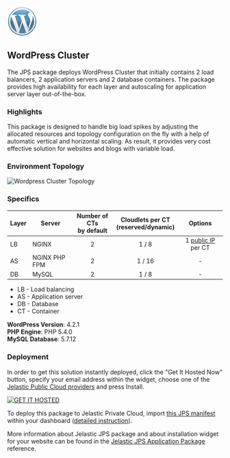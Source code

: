 [![Wordpress](../images/wp.png)](../wordpress-cluster)
## WordPress Cluster

The JPS package deploys WordPress Cluster that initially contains 2 load balancers, 2 application servers and 2 database containers. The package provides high availability for each layer and autoscaling for application server layer out-of-the-box.

### Highlights
This package is designed to handle big load spikes by adjusting the allocated resources and topology configuration on the fly with a help of automatic vertical and horizontal scaling. As result, it provides very cost effective solution for websites and blogs with variable load.

### Environment Topology

![Wordpress Cluster Topology](https://docs.google.com/drawings/d/11pvt6b_5t8Vscqruzl3KRhp8u883TKEwUFio8UrDDGk/pub?w=623&h=401)

### Specifics

Layer                |     Server    | Number of CTs <br/> by default | Cloudlets per CT <br/> (reserved/dynamic) | Options
-------------------- | --------------| :----------------------------: | :---------------------------------------: | :-----:
LB                   |  NGINX        |       2                        |           1 / 8                           | 1 [public IP](https://docs.jelastic.com/public-ipv4) per CT 
AS                   | NGINX PHP FPM |       2                        |           1 / 16                          | -
DB                   |    MySQL      |       2                        |           1 / 8                           | -

* LB - Load balancing
* AS - Application server 
* DB - Database 
* CT - Container

**WordPress Version**: 4.2.1 <br/>
**PHP Engine**: PHP 5.4.0<br/>
**MySQL Database**: 5.7.12

### Deployment

In order to get this solution instantly deployed, click the "Get It Hosted Now" button, specify your email address within the widget, choose one of the [Jelastic Public Cloud providers](https://jelastic.cloud) and press Install.

[![GET IT HOSTED](https://raw.githubusercontent.com/jelastic-jps/jpswiki/master/images/getithosted.png)](https://jelastic.com/install-application/?manifest=https%3A%2F%2Fgithub.com%2Fjelastic-jps%2Fwordpress%2Fraw%2Fmaster%2Fwordpress-cluster%2Fmanifest.jps)

To deploy this package to Jelastic Private Cloud, import [this JPS manifest](../../../raw/master/wordpress-cluster/manifest.jps) within your dashboard ([detailed instruction](https://docs.jelastic.com/environment-export-import#import)).

More information about Jelastic JPS package and about installation widget for your website can be found in the [Jelastic JPS Application Package](https://github.com/jelastic-jps/jpswiki/wiki/Jelastic-JPS-Application-Package) reference.


